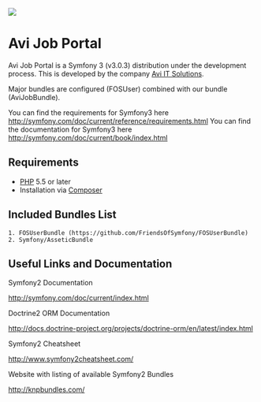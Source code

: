 ![](http://aviitsolutions.com/india/images/avi-it-solutions-logo.png)

Avi Job Portal
============================================================================

Avi Job Portal is a Symfony 3 (v3.0.3) distribution under the development process. This is developed by the company <a href="http://aviitsolutions.com">Avi IT Solutions</a>. 

Major bundles are configured (FOSUser) combined with our bundle (AviJobBundle).

You can find the requirements for Symfony3 here http://symfony.com/doc/current/reference/requirements.html
You can find the documentation for Symfony3 here http://symfony.com/doc/current/book/index.html

Requirements
----------------------------------------------------

* [PHP](http://www.php.net) 5.5 or later
* Installation via [Composer](http://getcomposer.org/)


Included Bundles List
------------------------------------------------------

	1. FOSUserBundle (https://github.com/FriendsOfSymfony/FOSUserBundle)
	2. Symfony/AsseticBundle


Useful Links and Documentation
----------------------------------------------

Symfony2 Documentation

http://symfony.com/doc/current/index.html

Doctrine2 ORM Documentation

http://docs.doctrine-project.org/projects/doctrine-orm/en/latest/index.html

Symfony2 Cheatsheet

http://www.symfony2cheatsheet.com/

Website with listing of available Symfony2 Bundles

http://knpbundles.com/

